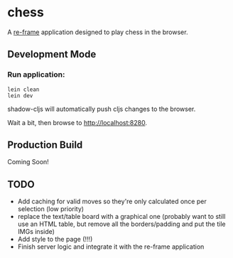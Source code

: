 # chess

A [re-frame](https://github.com/Day8/re-frame) application designed to play chess in the browser.

## Development Mode

### Run application:

```
lein clean
lein dev
```

shadow-cljs will automatically push cljs changes to the browser.

Wait a bit, then browse to [http://localhost:8280](http://localhost:8280).

## Production Build

Coming Soon!

## TODO

- Add caching for valid moves so they're only calculated once per selection (low priority)
- replace the text/table board with a graphical one (probably want to still use an HTML table, but remove all the borders/padding and put the tile IMGs inside)
- Add style to the page (!!!)
- Finish server logic and integrate it with the re-frame application
